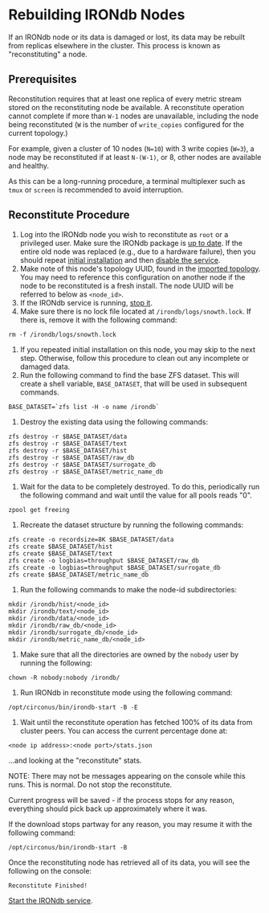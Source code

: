 # Rebuilding IRONdb Nodes

If an IRONdb node or its data is damaged or lost, its data may be rebuilt
from replicas elsewhere in the cluster. This process is known as
"reconstituting" a node.

## Prerequisites

Reconstitution requires that at least one replica of every metric stream stored
on the reconstituting node be available. A reconstitute operation cannot
complete if more than `W-1` nodes are unavailable, including the node being
reconstituted (`W` is the number of `write_copies` configured for the current
topology.)

For example, given a cluster of 10 nodes (`N=10`) with 3 write copies (`W=3`),
a node may be reconstituted if at least `N-(W-1)`, or 8, other nodes are
available and healthy.

As this can be a long-running procedure, a terminal multiplexer such as `tmux`
or `screen` is recommended to avoid interruption.

## Reconstitute Procedure

1. Log into the IRONdb node you wish to reconstitute as `root` or a privileged
user. Make sure the IRONdb package is [up to date](installation.md#updating).
If the entire old node was replaced (e.g., due to a hardware failure), then you
should repeat [initial installation](installation.md#installation-steps) and
then [disable the service](operations.md#service-management).
1. Make note of this node's topology UUID, found in the [imported
topology](installation.md#import-topology). You may need to reference this
configuration on another node if the node to be reconstituted is a fresh
install. The node UUID will be referred to below as `<node_id>`.
1. If the IRONdb service is running, [stop it](operations.md#service-management).
1. Make sure there is no lock file located at `/irondb/logs/snowth.lock`. If
there is, remove it with the following command:
```
rm -f /irondb/logs/snowth.lock
```
1. If you repeated initial installation on this node, you may skip to the next
step. Otherwise, follow this procedure to clean out any incomplete or damaged
data.
 1. Run the following command to find the base ZFS dataset. This will create a
shell variable, `BASE_DATASET`, that will be used in subsequent commands.
```
BASE_DATASET=`zfs list -H -o name /irondb`
```
 1. Destroy the existing data using the following commands:
```
zfs destroy -r $BASE_DATASET/data
zfs destroy -r $BASE_DATASET/text
zfs destroy -r $BASE_DATASET/hist
zfs destroy -r $BASE_DATASET/raw_db
zfs destroy -r $BASE_DATASET/surrogate_db
zfs destroy -r $BASE_DATASET/metric_name_db
```
 1. Wait for the data to be completely destroyed. To do this, periodically run
the following command and wait until the value for all pools reads "0".
```
zpool get freeing
``` 
 1. Recreate the dataset structure by running the following commands:
```
zfs create -o recordsize=8K $BASE_DATASET/data
zfs create $BASE_DATASET/hist
zfs create $BASE_DATASET/text
zfs create -o logbias=throughput $BASE_DATASET/raw_db
zfs create -o logbias=throughput $BASE_DATASET/surrogate_db
zfs create $BASE_DATASET/metric_name_db
```
 1. Run the following commands to make the node-id subdirectories:
```
mkdir /irondb/hist/<node_id>
mkdir /irondb/text/<node_id>
mkdir /irondb/data/<node_id>
mkdir /irondb/raw_db/<node_id>
mkdir /irondb/surrogate_db/<node_id>
mkdir /irondb/metric_name_db/<node_id>
```
 1. Make sure that all the directories are owned by the `nobody` user by
running the following:
```
chown -R nobody:nobody /irondb/
```
1. Run IRONdb in reconstitute mode using the following command:
```
/opt/circonus/bin/irondb-start -B -E
```
1. Wait until the reconstitute operation has fetched 100% of its data from
cluster peers. You can access the current percentage done at:
```
<node ip address>:<node port>/stats.json
```
...and looking at the "reconstitute" stats.

NOTE: There may not be messages appearing on the console while this runs. This
is normal. Do not stop the reconstitute.

Current progress will be saved - if the process stops for any reason, everything
should pick back up approximately where it was. 

If the download stops partway for any reason, you may resume it with the following command:
```
/opt/circonus/bin/irondb-start -B 
```

Once the reconstituting node has retrieved all of its data, you will see the
following on the console:
```
Reconstitute Finished!
```

[Start the IRONdb service](operations.md#service-management).
